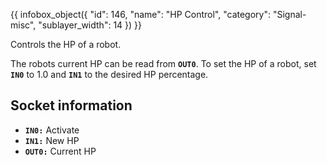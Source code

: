 {{ infobox_object({
	"id": 146,
	"name": "HP Control",
	"category": "Signal-misc",
	"sublayer_width": 14
}) }}

Controls the HP of a robot.

The robots current HP can be read from **`OUT0`**. To set the HP of a robot, set **`IN0`** to 1.0 and **`IN1`** to the desired HP percentage.

## Socket information
- **`IN0:`** Activate
- **`IN1:`** New HP
- **`OUT0:`** Current HP
